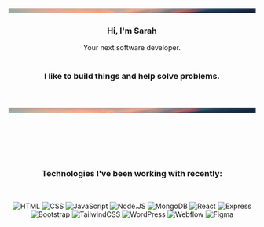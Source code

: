<br />
<div align="center">
    <img src="images/BackgroundSunset.png" alt="Logo" width="100%" height="10">

<br>

<h3 align="center">Hi, I'm Sarah</h3>

  <p align="center">
    Your next software developer.
    <br />
    <br />
  </p>
</div>

<h3 align="center">
I like to build things and help solve problems.
</h3>
<br />
<br />

<div align="center">
    <img src="images/BackgroundSunset.png" alt="Logo" width="100%" height="10">

## <br>

<br />

### Technologies I've been working with recently:

<br />

![HTML]
![CSS]
![JavaScript]
![Node.JS]
![MongoDB]
![React]
![Express]
![Bootstrap]
![TailwindCSS]
![WordPress]
![Webflow]
![Figma]

[html]: https://img.shields.io/badge/html-E34F26?style=for-the-badge&logo=html5&logoColor=white
[css]: https://img.shields.io/badge/css-1572B6?style=for-the-badge&logo=css3&logoColor=white
[javascript]: https://img.shields.io/badge/javascript-F7DF1E?style=for-the-badge&logo=javascript&logoColor=white
[node.js]: https://img.shields.io/badge/node-339933?style=for-the-badge&logo=node.js&logoColor=white
[mongodb]: https://img.shields.io/badge/mongodb-47A248?style=for-the-badge&logo=mongodb&logoColor=white
[react]: https://img.shields.io/badge/react-61DAFB?style=for-the-badge&logo=react&logoColor=white
[express]: https://img.shields.io/badge/express-000000?style=for-the-badge&logo=express&logoColor=white
[bootstrap]: https://img.shields.io/badge/bootstrap-7952B3?style=for-the-badge&logo=bootstrap&logoColor=white
[tailwindcss]: https://img.shields.io/badge/tailwindcss-06B6D4?style=for-the-badge&logo=tailwindcss&logoColor=white
[wordpress]: https://img.shields.io/badge/wordpress-21759B?style=for-the-badge&logo=wordpress&logoColor=white
[webflow]: https://img.shields.io/badge/webflow-4353ff?style=for-the-badge&logo=webflow&logoColor=white
[figma]: https://img.shields.io/badge/figma-f24e1e?style=for-the-badge&logo=figma&logoColor=white
